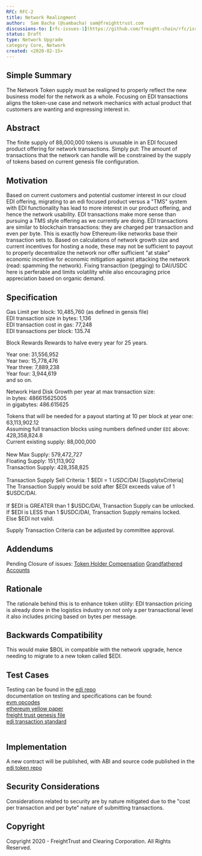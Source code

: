 ```yaml
---
RFC: RFC-2
title: Network Realingment
author:  Sam Bacha (@sambacha) sam@freighttrust.com
discussions-to: [rfc-issues-1](https://github.com/freight-chain/rfc/issues/1)
status: Draft
type: Network Upgrade
category Core, Network
created: <2020-02-15>
---
```

## Simple Summary <br>
<!--"If you can't explain it simply, you don't understand it well enough." Provide a simplified and layman-accessible explanation of the RFC.-->
The Network Token supply must be realigned to properly reflect the new business model for the network as a whole. Focusing on EDI transactions aligns the token-use case and network mechanics with actual product that customers are wanting and expressing interest in.<br>

## Abstract<br>
The finite supply of 88,000,000 tokens is unusable in an EDI focused product offering for network transactions. Simply put: The amount of transactions that the network can handle will be constrained by the supply of tokens based on current genesis file configuration. 
<br>
## Motivation
Based on current customers and potential customer interest in our cloud EDI offering, migrating to an edi focused product versus a "TMS" system with EDI functionality has lead to more interest in our product offering, and hence the network usability. EDI transactions make more sense than pursuing a TMS style offering as we currently are doing. EDI transactions are similar to blockchain transactions: they are charged per transaction and even per byte. This is exactly how Ethereum-like networks base their transaction sets to. Based on calculations of network growth size and current incentives for hosting a node, these may not be sufficient to payout to properly decentralize the network nor offer sufficient "at stake" economic incentive for economic mitigation against attacking the network (read: spamming the network). Fixing transaction (pegging) to DAI/USDC here is perferable and limits volatility while also encouraging price appreciation based on organic demand. <br>

## Specification<br>
Gas Limit per block: 10,485,760 (as defined in gensis file)<br>
EDI transaction size in bytes: 1,136<br>
EDI transaction cost in gas: 77,248<br>
EDI transactions per block: 135.74 <br>

Block Rewards
Rewards to halve every year for 25 years.

Year one: 31,556,952<br>
Year two: 15,778,476<br>
Year three: 7,889,238<br>
Year four: 3,944,619<br>
and so on.<br>

Network Hard Disk Growth per year at max transaction size:<br>
in bytes: 486615625005<br>
in gigabytes: 486.615625<br>

Tokens that will be needed for a payout starting at 10 per block at year one: 63,113,902.12<br>
Assuming full transaction blocks using numbers defined under `EDI` above: 428,358,824.8<br>
Current existing supply: 88,000,000<br>
<br>
New Max Supply: 579,472,727<br>
Floating Supply: 151,113,902<br>
Transaction Supply: 428,358,825<br>
<br>
Transaction Supply Sell Criteria: 1 $EDI = 1 $USDC/$DAI [SupplytxCriteria]<br>
The Transaction Supply would be sold after $EDI exceeds value of 1 $USDC/DAI.<br>
<br>
If $EDI is GREATER than 1 $USDC/DAI, Transaction Supply can be unlocked.<br>
If $EDI is LESS than 1 $USDC/DAI, Transaction Supply remains locked.<br>
Else $EDI not valid.<br>

Supply Transaction Criteria can be adjusted by committee approval. 

## Addendums
Pending Closure of issues:
[Token Holder Compensation](https://github.com/freight-chain/rfc/issues/2)
[Grandfathered Accounts](https://github.com/freight-chain/rfc/issues/3)

## Rationale
The rationale behind this is to enhance token utility: EDI transaction pricing is already done in the logistics industry on not only a per transactional level it also includes pricing based on bytes per message. 
<br>
## Backwards Compatibility
<!--All RFCs that introduce backwards incompatibilities must include a section describing these incompatibilities and their severity. The RFC must explain how the author proposes to deal with these incompatibilities. RFC submissions without a sufficient backwards compatibility treatise may be rejected outright.-->
This would make $BOL in compatible with the network upgrade, hence needing to migrate to a new token called $EDI. 
<br>
## Test Cases
<!--Test cases for an implementation are mandatory for RFCs that are affecting consensus changes. Other RFCs can choose to include links to test cases if applicable.-->
Testing can be found in the [edi repo](https://github.com/freight-chain/edi/testing)<br>
documentation on testing and specifications can be found:<br>
[evm opcodes](https://github.com/nsward/evm-opcodes)<br>
[ethereum yellow paper](http://gavwood.com/paper.pdf)<br>
[freight trust genesis file](https://github.com/freight-chain/node/blob/master/genesis.json)<br>
[edi transaction standard](https://gist.github.com/sambacha/3bccb5af0dc834254df0935ba9cedb9c)<br>
<br>
## Implementation<br>
A new contract will be published, with ABI and source code published in the [edi token repo](https://github.com/freight-chain/network-token)
<br>
## Security Considerations<br>
Considerations related to security are by nature mitigated due to the "cost per transaction and per byte" nature of submitting transactions. 
<br>
## Copyright<br>
Copyright 2020 - FreightTrust and Clearing Corporation. All Rights Reserved. 

